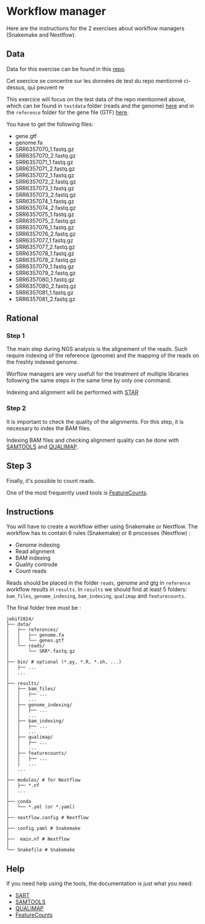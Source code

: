 # Workflow manager

Here are the instructions for the 2 exercises about workflow managers (Snakemake and Nextlfow).

## Data

Data for this exercise can be found in this [repo](https://github.com/nf-core/test-datasets/tree/rnaseq).

Cet exercice se concentre sur les données de test du repo mentionné ci-dessus, qui peuvent re

This exercice will focus on the test data of the repo mentionned above, which can be found in `testdata` folder (reads and the genome) [here](https://github.com/nf-core/test-datasets/tree/rnaseq/testdata/GSE110004) and in the `reference` folder for the gene file (GTF) [here](https://github.com/nf-core/test-datasets/tree/rnaseq/reference). 

You have to get the following files: 
- gene.gtf
- genome.fa 
- SRR6357070_1.fastq.gz
- SRR6357070_2.fastq.gz
- SRR6357071_1.fastq.gz
- SRR6357071_2.fastq.gz
- SRR6357072_1.fastq.gz
- SRR6357072_2.fastq.gz
- SRR6357073_1.fastq.gz
- SRR6357073_2.fastq.gz
- SRR6357074_1.fastq.gz
- SRR6357074_2.fastq.gz
- SRR6357075_1.fastq.gz
- SRR6357075_2.fastq.gz
- SRR6357076_1.fastq.gz
- SRR6357076_2.fastq.gz
- SRR6357077_1.fastq.gz
- SRR6357077_2.fastq.gz
- SRR6357078_1.fastq.gz
- SRR6357078_2.fastq.gz
- SRR6357079_1.fastq.gz
- SRR6357079_2.fastq.gz
- SRR6357080_1.fastq.gz
- SRR6357080_2.fastq.gz
- SRR6357081_1.fastq.gz
- SRR6357081_2.fastq.gz

## Rational

### Step 1

The main step during NGS analysis is the alignement of the reads. Such require indexing of the reference (genome) and the mapping of the reads on the freshly indexed genome.

Worflow managers are very usefull for the treatment of multiple libraries following the same steps in the same time by only one command.

Indexing and alignment will be performed with [STAR](https://www.ncbi.nlm.nih.gov/pmc/articles/PMC3530905/)

### Step 2

It is important to check the quality of the alignments. For this step, it is necessary to index the BAM files.

Indexing BAM files and checking alignment quality can be done with [SAMTOOLS](https://pubmed.ncbi.nlm.nih.gov/33590861/) and [QUALIMAP](https://academic.oup.com/bioinformatics/article/28/20/2678/206551?login=false).

## Step 3

Finally, it's possible to count reads.

One of the most frequently used tools is [FeatureCounts](https://pubmed.ncbi.nlm.nih.gov/24227677/).

## Instructions

You will have to create a workflow either using Snakemake or Nextflow.
The workflow has to contain 6 rules (Snakemake) or 6 processes (Nextflow) : 
- Genome indexing
- Read alignment
- BAM indexing
- Quality controde
- Count reads

Reads should be placed in the folder `reads`, genome and gtg in `reference` workflow results in `results`.  In `results` we should find at least 5 folders: `bam_files`, `genome_indexing`, `bam_indexing`, `qualimap` and `featurecounts`.

The final folder tree must be : 

```note
jebif2024/
├── data/
│   ├── references/
│   │   ├── genome.fa
│   │   └── genes.gtf
│   └── reads/
│       └── SRR*.fastq.gz
│
├── bin/ # optional (*.py, *.R, *.sh, ...)
│   ├── ...
│   ...
│
├── results/
│   ├── bam_files/
│   │   ├── ...
│   │   ...
│   ├── genome_indexing/
│   │   ├── ...
│   │   ...
│   ├── bam_indexing/
│   │   ├── ...
│   │   ...
│   ├── qualimap/
│   │   ├── ...
│   │   ...
│   ├── featurecounts/
│   │   ├── ...
│   │   ...
│   ...
│
├── modules/ # for Nextflow
│   ├── *.nf
│   ...
│
├── conda
│   └── *.yml (or *.yaml)
│
├── nextflow.config # Nextflow
│
├── config.yaml # Snakemake
│
├──  main.nf # Nextflow
│
└── Snakefile # Snakemake
```

## Help

If you need help using the tools, the documentation is just what you need:
- [SART](https://github.com/alexdobin/STAR/blob/master/doc/STARmanual.pdf)
- [SAMTOOLS](http://www.htslib.org/doc/samtools.html)
- [QUALIMAP](http://qualimap.conesalab.org/doc_html/index.html)
- [FeatureCounts](https://subread.sourceforge.net/featureCounts.html)
